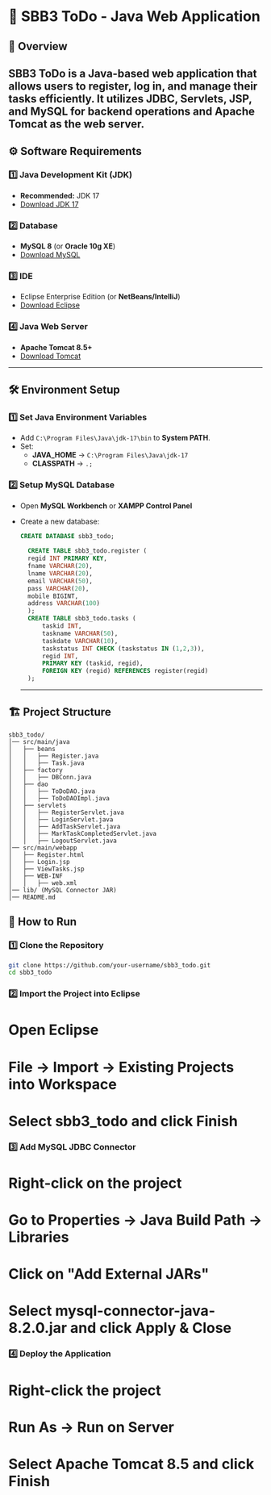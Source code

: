 # 📌 SBB3 ToDo - Java Web Application  

## 🚀 Overview  
SBB3 ToDo is a Java-based web application that allows users to register, log in, and manage their tasks efficiently. It utilizes **JDBC, Servlets, JSP**, and **MySQL** for backend operations and **Apache Tomcat** as the web server.
---

## ⚙️ Software Requirements  

### 1️⃣ Java Development Kit (JDK)  
- **Recommended:** JDK 17  
- [Download JDK 17](https://download.oracle.com/java/17/archive/jdk-17.0.12_windows-x64_bin.msi)  

### 2️⃣ Database  
- **MySQL 8** (or **Oracle 10g XE**)  
- [Download MySQL](https://dev.mysql.com/get/Downloads/Connector-J/mysql-connector-j-9.2.0.zip)  

### 3️⃣ IDE  
- Eclipse Enterprise Edition (or **NetBeans/IntelliJ**)  
- [Download Eclipse](https://www.eclipse.org/downloads/)  

### 4️⃣ Java Web Server  
- **Apache Tomcat 8.5+**  
- [Download Tomcat](https://apache.root.lu/tomcat/tomcat-8/v8.5.93/bin/apache-tomcat-8.5.93-windows-x64.zip)  
---

## 🛠️ Environment Setup  

### 1️⃣ Set Java Environment Variables  
- Add `C:\Program Files\Java\jdk-17\bin` to **System PATH**.  
- Set:  
  - **JAVA_HOME** → `C:\Program Files\Java\jdk-17`  
  - **CLASSPATH** → `.;`  

### 2️⃣ Setup MySQL Database  
- Open **MySQL Workbench** or **XAMPP Control Panel**  
- Create a new database:  
  ```sql
  CREATE DATABASE sbb3_todo;
    
    CREATE TABLE sbb3_todo.register (
    regid INT PRIMARY KEY,
    fname VARCHAR(20),
    lname VARCHAR(20),
    email VARCHAR(50),
    pass VARCHAR(20),
    mobile BIGINT,
    address VARCHAR(100)
    );
    CREATE TABLE sbb3_todo.tasks (
        taskid INT,
        taskname VARCHAR(50),
        taskdate VARCHAR(10),
        taskstatus INT CHECK (taskstatus IN (1,2,3)),
        regid INT,
        PRIMARY KEY (taskid, regid),
        FOREIGN KEY (regid) REFERENCES register(regid)
    );
    ```

    ---

## 🏗️ Project Structure  

```
sbb3_todo/
│── src/main/java
│   ├── beans
│   │   ├── Register.java
│   │   ├── Task.java
│   ├── factory
│   │   ├── DBConn.java
│   ├── dao
│   │   ├── ToDoDAO.java
│   │   ├── ToDoDAOImpl.java
│   ├── servlets
│   │   ├── RegisterServlet.java
│   │   ├── LoginServlet.java
│   │   ├── AddTaskServlet.java
│   │   ├── MarkTaskCompletedServlet.java
│   │   ├── LogoutServlet.java
│── src/main/webapp
│   ├── Register.html
│   ├── Login.jsp
│   ├── ViewTasks.jsp
│   ├── WEB-INF
│   │   ├── web.xml
│── lib/ (MySQL Connector JAR)
│── README.md
```


## 🔧 How to Run  

### 1️⃣ Clone the Repository  
```sh
git clone https://github.com/your-username/sbb3_todo.git
cd sbb3_todo
```

### 2️⃣ Import the Project into Eclipse
# Open Eclipse
# File → Import → Existing Projects into Workspace
# Select sbb3_todo and click Finish

### 3️⃣ Add MySQL JDBC Connector
# Right-click on the project
# Go to Properties → Java Build Path → Libraries
# Click on "Add External JARs"
# Select mysql-connector-java-8.2.0.jar and click Apply & Close

### 4️⃣ Deploy the Application
# Right-click the project
# Run As → Run on Server
# Select Apache Tomcat 8.5 and click Finish




